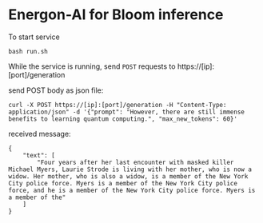 # Energon-AI for Bloom inference
To start service
```
bash run.sh
```
While the service is running, send `POST` requests to https://[ip]:[port]/generation     

send POST body as json file:

```
curl -X POST https://[ip]:[port]/generation -H "Content-Type: application/json" -d '{"prompt": "However, there are still immense benefits to learning quantum computing.", "max_new_tokens": 60}'
```
received message: 
```
{
    "text": [
        "Four years after her last encounter with masked killer Michael Myers, Laurie Strode is living with her mother, who is now a widow. Her mother, who is also a widow, is a member of the New York City police force. Myers is a member of the New York City police force, and he is a member of the New York City police force. Myers is a member of the"
    ]
}
```